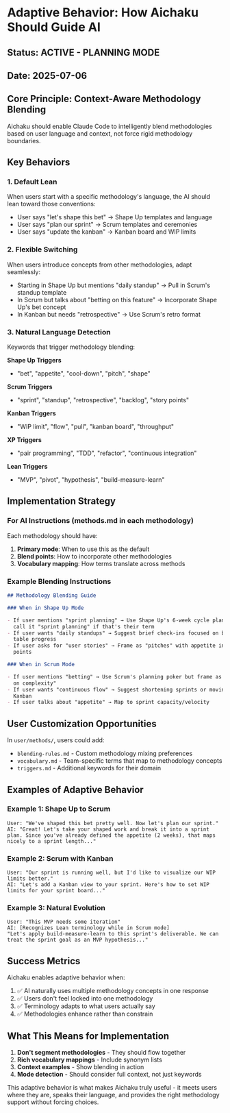# Adaptive Behavior: How Aichaku Should Guide AI

## Status: ACTIVE - PLANNING MODE

## Date: 2025-07-06

## Core Principle: Context-Aware Methodology Blending

Aichaku should enable Claude Code to intelligently blend methodologies based on
user language and context, not force rigid methodology boundaries.

## Key Behaviors

### 1. Default Lean

When users start with a specific methodology's language, the AI should lean
toward those conventions:

- User says "let's shape this bet" → Shape Up templates and language
- User says "plan our sprint" → Scrum templates and ceremonies
- User says "update the kanban" → Kanban board and WIP limits

### 2. Flexible Switching

When users introduce concepts from other methodologies, adapt seamlessly:

- Starting in Shape Up but mentions "daily standup" → Pull in Scrum's standup
  template
- In Scrum but talks about "betting on this feature" → Incorporate Shape Up's
  bet concept
- In Kanban but needs "retrospective" → Use Scrum's retro format

### 3. Natural Language Detection

Keywords that trigger methodology blending:

**Shape Up Triggers**

- "bet", "appetite", "cool-down", "pitch", "shape"

**Scrum Triggers**

- "sprint", "standup", "retrospective", "backlog", "story points"

**Kanban Triggers**

- "WIP limit", "flow", "pull", "kanban board", "throughput"

**XP Triggers**

- "pair programming", "TDD", "refactor", "continuous integration"

**Lean Triggers**

- "MVP", "pivot", "hypothesis", "build-measure-learn"

## Implementation Strategy

### For AI Instructions (methods.md in each methodology)

Each methodology should have:

1. **Primary mode**: When to use this as the default
2. **Blend points**: How to incorporate other methodologies
3. **Vocabulary mapping**: How terms translate across methods

### Example Blending Instructions

```markdown
## Methodology Blending Guide

### When in Shape Up Mode

- If user mentions "sprint planning" → Use Shape Up's 6-week cycle planning but
  call it "sprint planning" if that's their term
- If user wants "daily standups" → Suggest brief check-ins focused on betting
  table progress
- If user asks for "user stories" → Frame as "pitches" with appetite instead of
  points

### When in Scrum Mode

- If user mentions "betting" → Use Scrum's planning poker but frame as "betting
  on complexity"
- If user wants "continuous flow" → Suggest shortening sprints or moving to
  Kanban
- If user talks about "appetite" → Map to sprint capacity/velocity
```

## User Customization Opportunities

In `user/methods/`, users could add:

- `blending-rules.md` - Custom methodology mixing preferences
- `vocabulary.md` - Team-specific terms that map to methodology concepts
- `triggers.md` - Additional keywords for their domain

## Examples of Adaptive Behavior

### Example 1: Shape Up to Scrum

```
User: "We've shaped this bet pretty well. Now let's plan our sprint."
AI: "Great! Let's take your shaped work and break it into a sprint plan. Since you've already defined the appetite (2 weeks), that maps nicely to a sprint length..."
```

### Example 2: Scrum with Kanban

```
User: "Our sprint is running well, but I'd like to visualize our WIP limits better."
AI: "Let's add a Kanban view to your sprint. Here's how to set WIP limits for your sprint board..."
```

### Example 3: Natural Evolution

```
User: "This MVP needs some iteration"
AI: [Recognizes Lean terminology while in Scrum mode]
"Let's apply build-measure-learn to this sprint's deliverable. We can treat the sprint goal as an MVP hypothesis..."
```

## Success Metrics

Aichaku enables adaptive behavior when:

1. ✅ AI naturally uses multiple methodology concepts in one response
2. ✅ Users don't feel locked into one methodology
3. ✅ Terminology adapts to what users actually say
4. ✅ Methodologies enhance rather than constrain

## What This Means for Implementation

1. **Don't segment methodologies** - They should flow together
2. **Rich vocabulary mappings** - Include synonym lists
3. **Context examples** - Show blending in action
4. **Mode detection** - Should consider full context, not just keywords

This adaptive behavior is what makes Aichaku truly useful - it meets users where
they are, speaks their language, and provides the right methodology support
without forcing choices.
